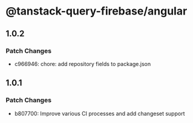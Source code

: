 # @tanstack-query-firebase/angular

## 1.0.2

### Patch Changes

- c966946: chore: add repository fields to package.json

## 1.0.1

### Patch Changes

- b807700: Improve various CI processes and add changeset support
